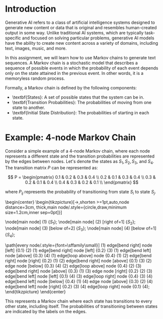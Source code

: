 # Introduction
Generative AI refers to a class of artificial intelligence systems designed to generate new content or data that is original and resembles human-created output in some way. Unlike traditional AI systems, which are typically task-specific and focused on solving particular problems, generative AI models have the ability to create new content across a variety of domains, including text, images, music, and more.

In this assignment, we will learn how to use Markov chains to generate text sequences. A Markov chain is a stochastic model that describes a sequence of possible events in which the probability of each event depends only on the state attained in the previous event. In other words, it is a memoryless random process.

Formally, a Markov chain is defined by the following components:

- \textbf{States}: A set of possible states that the system can be in.
- \textbf{Transition Probabilities}: The probabilities of moving from one state to another.
- \textbf{Initial State Distribution}: The probabilities of starting in each state.

# Example: 4-node Markov Chain
Consider a simple example of a 4-node Markov chain, where each node represents a different state and the transition probabilities are represented by the edges between nodes. Let's denote the states as $S_1, S_2, S_3,$ and $S_4$. The transition matrix $P$ can be represented as:

$$
P = \begin{pmatrix}
0.1 & 0.2 & 0.3 & 0.4 \\
0.2 & 0.1 & 0.3 & 0.4 \\
0.3 & 0.2 & 0.1 & 0.4 \\
0.4 & 0.3 & 0.2 & 0.1 \\
\end{pmatrix}
$$

where $P_{ij}$ represents the probability of transitioning from state $S_i$ to state $S_j$.

\begin{center}
\begin{tikzpicture}[->,shorten >=1pt,auto,node distance=3cm, thick,main node/.style={circle,draw,minimum size=1.2cm,inner sep=0pt]}]

  \node[main node] (1) {$S_1$};
  \node[main node] (2) [right of=1] {$S_2$};
  \node[main node] (3) [below of=2] {$S_3$};
  \node[main node] (4) [below of=1] {$S_4$};

  \path[every node/.style={font=\sffamily\small}]
    (1) edge[bend right] node [left] {0.1} (2)
    (1) edge[bend right] node [left] {0.2} (3)
    (1) edge[bend left] node [above] {0.3} (4)
    (1) edge[loop above] node {0.4} (1)
    (2) edge[bend right] node [right] {0.2} (1)
    (2) edge[bend right] node [above] {0.1} (3)
    (2) edge node [below] {0.3} (4)
    (2) edge[loop above] node {0.4} (2)
    (3) edge[bend right] node [above] {0.3} (1)
    (3) edge node [right] {0.2} (2)
    (3) edge[bend left] node [left] {0.1} (4)
    (3) edge[loop right] node {0.4} (3)
    (4) edge[bend left] node [below] {0.4} (1)
    (4) edge node [above] {0.3} (2)
    (4) edge[bend left] node [right] {0.2} (3)
    (4) edge[loop right] node {0.1} (4);
\end{tikzpicture}
\end{center}

This represents a Markov chain where each state has transitions to every other state, including itself. The probabilities of transitioning between states are indicated by the labels on the edges.
